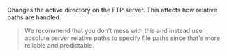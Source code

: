 ﻿Changes the active directory on the FTP server. This affects how relative paths are handled.

> We recommend that you don't mess with this and instead use absolute server relative paths to specify file paths since that's more reliable and predictable.